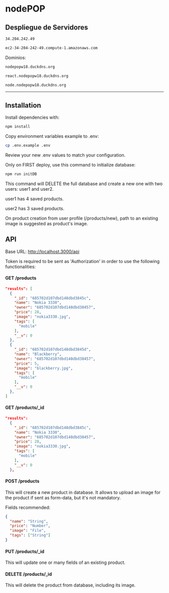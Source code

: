 # nodePOP

## Despliegue de Servidores

```sh
34.204.242.49
```
```sh
ec2-34-204-242-49.compute-1.amazonaws.com
```

Dominios:
```sh
nodepopw18.duckdns.org
```
```sh
react.nodepopw18.duckdns.org
```
```sh
node.nodepopw18.duckdns.org
```

---

## Installation

Install dependencies with:

```sh
npm install
```

Copy environment variables example to .env:

```sh
cp .env.example .env
```

Review your new .env values to match your configuration.

Only on FIRST deploy, use this command to initialize database:

```sh
npm run initDB
```

This command will DELETE the full database and create a new one with two users: user1 and user2.

user1 has 4 saved products.

user2 has 3 saved products.

On product creation from user profile (/products/new), path to an existing image is suggested as product's image.

## API

Base URL: http://localhost.3000/api

Token is required to be sent as 'Authorization' in order to use the following functionalities:

#### GET /products

```json
"results": [
  {
    "_id": "685702d107dbd148dbd3845c",
    "name": "Nokia 3330",
    "owner": "685702d107dbd148dbd38457",
    "price": 28,
    "image": "nokia3330.jpg",
    "tags": [
      "mobile"
    ],
    "__v": 0
  },
  {
    "_id": "685702d107dbd148dbd3845d",
    "name": "Blackberry",
    "owner": "685702d107dbd148dbd38457",
    "price": 5,
    "image": "blackberry.jpg",
    "tags": [
      "mobile"
    ],
    "__v": 0
  },
]
```

#### GET /products/_id

```json
"results":
  {
    "_id": "685702d107dbd148dbd3845c",
    "name": "Nokia 3330",
    "owner": "685702d107dbd148dbd38457",
    "price": 28,
    "image": "nokia3330.jpg",
    "tags": [
      "mobile"
    ],
    "__v": 0
  },
```

#### POST /products

This will create a new product in database. It allows to upload an image for the product if sent as form-data, but it's not mandatory.

Fields recommended:

```json
{
  "name": "String",
  "price": "Number",
  "image": "File",
  "tags": ["String"]
}
```

#### PUT /products/_id

This will update one or many fields of an existing product.

#### DELETE /products/_id

This will delete the product from database, including its image.
